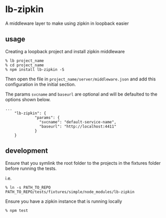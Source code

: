 # lb-zipkin

A middleware layer to make using zipkin in loopback easier

## usage 

Creating a loopback project and install zipkin middleware
```
% lb project_name
% cd project_name
% npm install lb-zipkin -S
```

Then open the file in `project_name/server/middleware.json` and add this configuration in the initial section. 

The params `svcname` and `baseurl` are optional and will be defaulted to the options shown below. 

```
...
    "lb-zipkin": {
             "params": {
               "svcname": "default-service-name",
               "baseurl": "http://localhost:4411"
             }
    }

```

## development

Ensure that you symlink the root folder to the projects in the fixtures folder before running the tests.

i.e.

```
% ln -s PATH_TO_REPO PATH_TO_REPO/tests/fixtures/simple/node_modules/lb-zipkin
```

Ensure you have a zipkin instance that is running locally

```
% npm test
```

